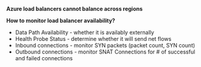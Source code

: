 **Azure load balancers cannot balance across regions**

**How to monitor load balancer availability?**
- Data Path Availability - whether it is availably externally
- Health Probe Status - determine whether it will send net flows
- Inbound connections - monitor SYN packets (packet count, SYN count)
- Outbound connections - monitor SNAT Connections for # of successful and failed connections 
